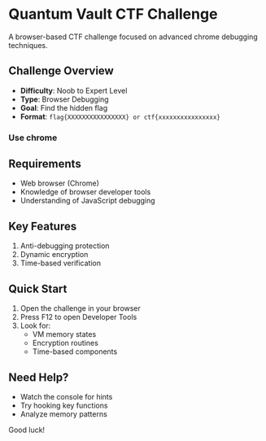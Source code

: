 # Quantum Vault CTF Challenge
A browser-based CTF challenge focused on advanced chrome debugging techniques.

## Challenge Overview
- **Difficulty**: Noob to Expert Level
- **Type**: Browser Debugging
- **Goal**: Find the hidden flag
- **Format**: `flag{XXXXXXXXXXXXXXXX} or ctf{xxxxxxxxxxxxxxxx}`

### Use chrome
## Requirements
- Web browser (Chrome)
- Knowledge of browser developer tools
- Understanding of JavaScript debugging

## Key Features
1. Anti-debugging protection
2. Dynamic encryption
3. Time-based verification

## Quick Start
1. Open the challenge in your browser
2. Press F12 to open Developer Tools
3. Look for:
   - VM memory states
   - Encryption routines
   - Time-based components

## Need Help?
- Watch the console for hints
- Try hooking key functions
- Analyze memory patterns

Good luck!
